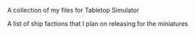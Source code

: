A collection of my files for Tabletop Simulator

A list of ship factions that I plan on releasing for the miniatures
